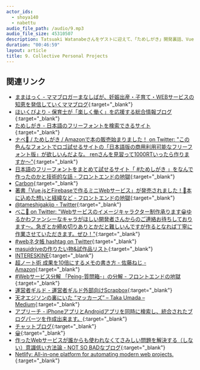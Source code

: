 ```yaml
---
actor_ids:
  - shoya140
  - nabettu
audio_file_path: /audio/9.mp3
audio_file_size: 45310507
description: Tatsuaki Watanabeさんをゲストに迎えて、「ためしがき」開発裏話、Vue.jsとFirebase、開発者コミュニティなどについて話しました。
duration: "00:46:59"
layout: article
title: 9. Collective Personal Projects
---
```


## 関連リンク

* [ままはっく - ママブロガーまなしばが、妊娠出産・子育て・WEBサービスの知恵を発信していくママブログ](http://mama-hack.com/){:target="_blank"}
* [ほいくびより - 保育士が「楽しく働く」を応援する総合情報ブログ](https://hoiku-navi.net/){:target="_blank"}
* [ためしがき - 日本語のフリーフォントを検索できるサイト](https://tameshigaki.jp/){:target="_blank"}
* [ナベ🍲 / ためしがき / Amazonで本の販売始まりました！ on Twitter: "この色んなフォントでロゴ試せるサイトの「日本語版の商用利用可能なフリーフォント版」が欲しいんだよな。 renさんを見習って1000RTいったら作りますか〜"](https://twitter.com/nabettu/status/996345580400951296){:target="_blank"}
* [日本語のフリーフォントをまとめて試せるサイト「 \#ためしがき 」をなんで作ったのかと技術的な話 - フロントエンドの地獄](https://nabettu.hatenablog.com/entry/tameshigaki){:target="_blank"}
* [Carbon](https://carbon.now.sh/){:target="_blank"}
* [著書「Vue.jsとFirebaseで作るミニWebサービス」が発売されました！🎉本に込めた想いと経緯など - フロントエンドの地獄](https://nabettu.hatenablog.com/entry/2018/07/17/172015){:target="_blank"}
* [@tameshigakijp - Twitter](https://twitter.com/tameshigakijp){:target="_blank"}
* [べこ🐄 on Twitter: "Webサービスのイメージキャラクター制作承ります😀ゆるかわファンシーなキャラがほしい開発者さんからのご連絡お待ちしております〜。急ぎとか締め切りありとかだと難しいんですが作るとなれば丁寧に作業させていただきます。ぜひ！"](https://twitter.com/becolomochi/status/1021660801982029824){:target="_blank"}
* [\#webネタ帳 hashtag on Twitter](https://twitter.com/hashtag/web%E3%83%8D%E3%82%BF%E5%B8%B3?src=hash){:target="_blank"}
* [masuidriveの作りたい物&試作品リスト](https://masuidrive.tadalist.com/lists/1941485/public){:target="_blank"}
* [INTERESKINE](http://intereskine.tumblr.com/){:target="_blank"}
* [超ノート術 成果を10倍にするメモの書き方 - 佐藤ねじ - Amazon](https://www.amazon.co.jp/%E8%B6%85%E3%83%8E%E3%83%BC%E3%83%88%E8%A1%93-%E6%88%90%E6%9E%9C%E3%82%9210%E5%80%8D%E3%81%AB%E3%81%99%E3%82%8B%E3%83%A1%E3%83%A2%E3%81%AE%E6%9B%B8%E3%81%8D%E6%96%B9-%E4%BD%90%E8%97%A4%E3%81%AD%E3%81%98/dp/4822251802){:target="_blank"}
* [#Webサービス分解 「Peing-質問箱-」の分解 - フロントエンドの地獄](https://nabettu.hatenablog.com/entry/disassembly-peing){:target="_blank"}
* [運営者ギルド - 運営者ギルド外部向けScrapbox](https://scrapbox.io/admin-guild-pr/%E9%81%8B%E5%96%B6%E8%80%85%E3%82%AE%E3%83%AB%E3%83%89){:target="_blank"}
* [天才エジソンの裏にいた “マッカーズ” – Taka Umada – Medium](https://medium.com/@tumada/%E5%A4%A9%E6%89%8D%E3%82%A8%E3%82%B8%E3%82%BD%E3%83%B3%E3%81%AE%E8%A3%8F%E3%81%AB%E3%81%84%E3%81%9F-%E3%83%9E%E3%83%83%E3%82%AB%E3%83%BC%E3%82%BA-9ebb0d9e6809){:target="_blank"}
* [アプリーチ - iPhoneアプリとAndroidアプリを同時に検索し、統合されたブログパーツを作成出来ます。](http://mama-hack.com/app-reach/){:target="_blank"}
* [チャットブログ](https://chatblog.me/){:target="_blank"}
* [😀](https://emog.tokyo/#/){:target="_blank"}
* [作ったWebサービスが誰からも使われなくてさみしい問題を解決する（しない）意識低い方法論 - NOT SO BADなブログ](https://blog.notsobad.jp/entry/2018/07/30/110000){:target="_blank"}
* [Netlify: All-in-one platform for automating modern web projects.](https://www.netlify.com/){:target="_blank"}
